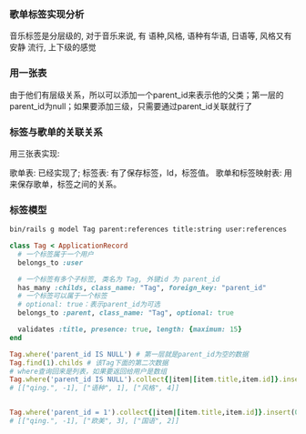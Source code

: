 ### 歌单标签实现分析

音乐标签是分层级的, 对于音乐来说, 有 语种,风格, 语种有华语, 日语等, 风格又有安静 流行, 上下级的感觉

### 用一张表

由于他们有层级关系，所以可以添加一个parent_id来表示他的父类；第一层的parent_id为null；如果要添加三级，只需要通过parent_id关联就行了


### 标签与歌单的关联关系

用三张表实现: 

歌单表: 已经实现了; 
标签表: 有了保存标签，Id，标签值。
歌单和标签映射表: 用来保存歌单，标签之间的关系。

### 标签模型
```zsh
bin/rails g model Tag parent:references title:string user:references
```

```rb
class Tag < ApplicationRecord
  # 一个标签属于一个用户
  belongs_to :user

  # 一个标签有多个子标签, 类名为 Tag, 外键id 为 parent_id
  has_many :childs, class_name: "Tag", foreign_key: "parent_id"
  # 一个标签可以属于一个标签
  # optional: true：表示parent_id为可选
  belongs_to :parent, class_name: "Tag", optional: true

  validates :title, presence: true, length: {maximum: 15}
end

```

```rb
Tag.where('parent_id IS NULL') # 第一层就是parent_id为空的数据
Tag.find(1).childs # 该Tag下面的第二次数据
# where查询回来是列表，如果要返回给用户是数组
Tag.where('parent_id IS NULL').collect{|item|[item.title,item.id]}.insert(0,["qing.",-1])
# [["qing.", -1], ["语种", 1], ["风格", 4]]


Tag.where('parent_id = 1').collect{|item|[item.title,item.id]}.insert(0,["qing.",-1])
# [["qing.", -1], ["欧美", 3], ["国语", 2]]
```